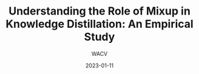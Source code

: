 ---
layout: seminar-post
title: "Understanding the Role of Mixup in Knowledge Distillation: An Empirical Study"
subtitle: 'WACV'
categories: Computer Vision
tags: [Representation]
date: 2023-01-11
pdf_url: 'https://drive.google.com/file/d/15tUh2PTDDVZ2Rd0dS2rtvKeAu74dbu_9/view?usp=sharing'
---
